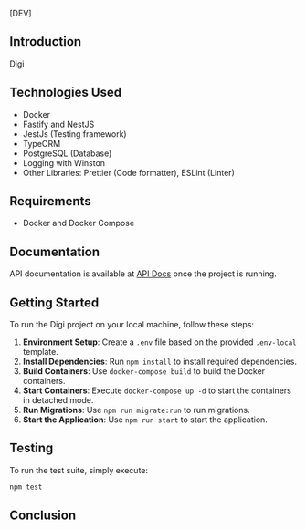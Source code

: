 

[DEV] 

## Introduction

Digi

## Technologies Used

- Docker
- Fastify and NestJS
- JestJs (Testing framework)
- TypeORM
- PostgreSQL (Database)
- Logging with Winston
- Other Libraries: Prettier (Code formatter), ESLint (Linter)

## Requirements

- Docker and Docker Compose

## Documentation

API documentation is available at [API Docs]() once the project is running.

## Getting Started

To run the Digi project on your local machine, follow these steps:

1. **Environment Setup**: Create a `.env` file based on the provided `.env-local` template.
2. **Install Dependencies**: Run `npm install` to install required dependencies.
3. **Build Containers**: Use `docker-compose build` to build the Docker containers.
4. **Start Containers**: Execute `docker-compose up -d` to start the containers in detached mode.
5. **Run Migrations**:  Use `npm run migrate:run` to run migrations.
6. **Start the Application**: Use `npm run start` to start the application.


## Testing

To run the test suite, simply execute:

```bash
npm test
```

## Conclusion

